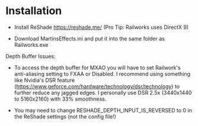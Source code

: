 # Installation

- Install ReShade https://reshade.me/ (Pro Tip: Railworks uses DirectX 9)

- Download MartinsEffects.ini and put it into the same folder as Railworks.exe

Depth Buffer Issues:

- To access the depth buffer for MXAO you will have to set Railwork's anti-aliasing setting to FXAA or Disabled. I recommend using something like Nvidia's DSR feature (https://www.geforce.com/hardware/technology/dsr/technology) to further reduce any jagged edges. I personally use DSR 2.5x (3440x1440 to 5160x2160) with 33% smoothness.

- You may need to change RESHADE_DEPTH_INPUT_IS_REVERSED to 0 in the ReShade settings (not the config file!)
